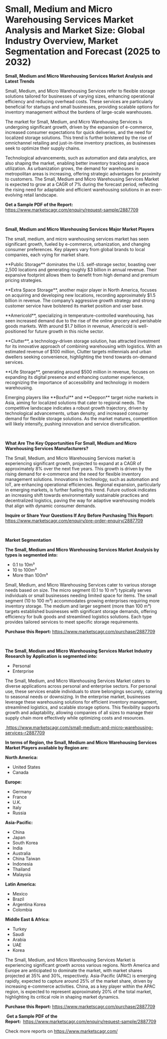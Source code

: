 <p><h1>Small, Medium and Micro Warehousing Services Market Analysis and Market Size: Global Industry Overview, Market Segmentation and Forecast (2025 to 2032)</h1></p><p><strong>Small, Medium and Micro Warehousing Services Market Analysis and Latest Trends</strong></p>
<p><p>Small, Medium, and Micro Warehousing Services refer to flexible storage solutions tailored for businesses of varying sizes, enhancing operational efficiency and reducing overhead costs. These services are particularly beneficial for startups and small businesses, providing scalable options for inventory management without the burdens of large-scale warehouses. </p><p>The market for Small, Medium, and Micro Warehousing Services is undergoing significant growth, driven by the expansion of e-commerce, increased consumer expectations for quick deliveries, and the need for localized storage solutions. This trend is further bolstered by the rise of omnichannel retailing and just-in-time inventory practices, as businesses seek to optimize their supply chains.</p><p>Technological advancements, such as automation and data analytics, are also shaping the market, enabling better inventory tracking and space utilization. As urbanization grows, the demand for warehouses in metropolitan areas is increasing, offering strategic advantages for proximity to customers. The Small, Medium and Micro Warehousing Services Market is expected to grow at a CAGR of 7% during the forecast period, reflecting the rising need for adaptable and efficient warehousing solutions in an ever-evolving retail landscape.</p></p>
<p><strong>Get a Sample PDF of the Report:&nbsp;</strong> <a href="https://www.marketscagr.com/enquiry/request-sample/2887709?utm_campaign=2461&utm_medium=2&utm_source=Github&utm_content=ia&utm_term=14032025&utm_id=small-medium-and-micro-warehousing-services">https://www.marketscagr.com/enquiry/request-sample/2887709</a></p>
<p>&nbsp;</p>
<p><strong>Small, Medium and Micro Warehousing Services Major Market Players</strong></p>
<p><p>The small, medium, and micro warehousing services market has seen significant growth, fueled by e-commerce, urbanization, and changing consumer preferences. Key players vary from global brands to local companies, each vying for market share.</p><p>**Public Storage** dominates the U.S. self-storage sector, boasting over 2,500 locations and generating roughly $3 billion in annual revenue. Their expansive footprint allows them to benefit from high demand and premium pricing strategies.</p><p>**Extra Space Storage**, another major player in North America, focuses on acquiring and developing new locations, recording approximately $1.5 billion in revenue. The company’s aggressive growth strategy and strong customer service have bolstered its market position and user base.</p><p>**Americold**, specializing in temperature-controlled warehousing, has seen increased demand due to the rise of the online grocery and perishable goods markets. With around $1.7 billion in revenue, Americold is well-positioned for future growth in this niche sector.</p><p>**Clutter**, a technology-driven storage solution, has attracted investment for its innovative approach of combining warehousing with logistics. With an estimated revenue of $100 million, Clutter targets millennials and urban dwellers seeking convenience, highlighting the trend towards on-demand services.</p><p>**Life Storage**, generating around $500 million in revenue, focuses on expanding its digital presence and enhancing customer experience, recognizing the importance of accessibility and technology in modern warehousing.</p><p>Emerging players like **Boxful** and **Deppon** target niche markets in Asia, aiming for localized solutions that cater to regional needs. The competitive landscape indicates a robust growth trajectory, driven by technological advancements, urban density, and increased consumer demand for flexible storage solutions. As the market matures, competition will likely intensify, pushing innovation and service diversification.</p></p>
<p>&nbsp;</p>
<p><strong>What Are The Key Opportunities For Small, Medium and Micro Warehousing Services Manufacturers?</strong></p>
<p><p>The Small, Medium, and Micro Warehousing Services market is experiencing significant growth, projected to expand at a CAGR of approximately 8% over the next five years. This growth is driven by the rising demand for e-commerce and the need for flexible inventory management solutions. Innovations in technology, such as automation and IoT, are enhancing operational efficiencies. Regional expansion, particularly in emerging markets, is further fueling this trend. Future outlook indicates an increasing shift towards environmentally sustainable practices and decentralized logistics, paving the way for adaptive warehousing models that align with dynamic consumer demands.</p></p>
<p><strong>Inquire or Share Your Questions If Any Before Purchasing This Report:</strong> <a href="https://www.marketscagr.com/enquiry/pre-order-enquiry/2887709?utm_campaign=2461&utm_medium=2&utm_source=Github&utm_content=ia&utm_term=14032025&utm_id=small-medium-and-micro-warehousing-services">https://www.marketscagr.com/enquiry/pre-order-enquiry/2887709</a></p>
<p>&nbsp;</p>
<p><strong>Market Segmentation</strong></p>
<p><strong>The Small, Medium and Micro Warehousing Services Market Analysis by types is segmented into:</strong></p>
<p><ul><li>0.1 to 10m³</li><li>10 to 100m³</li><li>More than 100m³</li></ul></p>
<p><p>Small, Medium, and Micro Warehousing Services cater to various storage needs based on size. The micro segment (0.1 to 10 m³) typically serves individuals or small businesses needing limited space for items. The small segment (10 to 100 m³) accommodates growing enterprises requiring more inventory storage. The medium and larger segment (more than 100 m³) targets established businesses with significant storage demands, offering efficiency for bulk goods and streamlined logistics solutions. Each type provides tailored services to meet specific storage requirements.</p></p>
<p><strong>Purchase this Report:&nbsp;</strong><a href="https://www.marketscagr.com/purchase/2887709?utm_campaign=2461&utm_medium=2&utm_source=Github&utm_content=ia&utm_term=14032025&utm_id=small-medium-and-micro-warehousing-services">https://www.marketscagr.com/purchase/2887709</a></p>
<p>&nbsp;</p>
<p><strong>The Small, Medium and Micro Warehousing Services Market Industry Research by Application is segmented into:</strong></p>
<p><ul><li>Personal</li><li>Enterprise</li></ul></p>
<p><p>The Small, Medium, and Micro Warehousing Services Market caters to diverse applications across personal and enterprise sectors. For personal use, these services enable individuals to store belongings securely, catering to seasonal needs or downsizing. In the enterprise market, businesses leverage these warehousing solutions for efficient inventory management, streamlined logistics, and scalable storage options. This flexibility supports growth and adaptability, allowing companies of all sizes to manage their supply chain more effectively while optimizing costs and resources.</p></p>
<p><a href="https://www.marketscagr.com/small-medium-and-micro-warehousing-services-r2887709?utm_campaign=2461&utm_medium=2&utm_source=Github&utm_content=ia&utm_term=14032025&utm_id=small-medium-and-micro-warehousing-services">&nbsp;https://www.marketscagr.com/small-medium-and-micro-warehousing-services-r2887709</a></p>
<p><strong>In terms of Region, the Small, Medium and Micro Warehousing Services Market Players available by Region are:</strong></p>
<p>
    <p> <strong> North America: </strong>
        <ul>
            <li>United States</li>
            <li>Canada</li>
        </ul>
        </p> 
    <p> <strong> Europe: </strong>
        <ul>
            <li>Germany</li>
            <li>France</li>
            <li>U.K.</li>
            <li>Italy</li>
            <li>Russia</li>
        </ul>
        </p> 
    <p> <strong> Asia-Pacific: </strong>
        <ul>
            <li>China</li>
            <li>Japan</li>
            <li>South Korea</li>
            <li>India</li>
            <li>Australia</li>
            <li>China Taiwan</li>
            <li>Indonesia</li>
            <li>Thailand</li>
            <li>Malaysia</li>
        </ul>
        </p> 
    <p> <strong> Latin America: </strong>
        <ul>
            <li>Mexico</li>
            <li>Brazil</li>
            <li>Argentina Korea</li>
            <li>Colombia</li>
        </ul>
        </p> 
    <p> <strong> Middle East & Africa: </strong>
        <ul>
            <li>Turkey</li>
            <li>Saudi</li>
            <li>Arabia</li>
            <li>UAE</li>
            <li>Korea</li>
        </ul>
    </p>
    </p>
<p><p>The Small, Medium, and Micro Warehousing Services Market is experiencing significant growth across various regions. North America and Europe are anticipated to dominate the market, with market shares projected at 35% and 30%, respectively. Asia-Pacific (APAC) is emerging rapidly, expected to capture around 25% of the market share, driven by increasing e-commerce activities. China, as a key player within the APAC region, is expected to represent approximately 20% of the total market, highlighting its critical role in shaping market dynamics.</p></p>
<p><strong>Purchase this Report: </strong><a href="https://www.marketscagr.com/purchase/2887709?utm_campaign=2461&utm_medium=2&utm_source=Github&utm_content=ia&utm_term=14032025&utm_id=small-medium-and-micro-warehousing-services">https://www.marketscagr.com/purchase/2887709</a></p>
<p>&nbsp;<strong>Get a Sample PDF of the Report:&nbsp;&nbsp;</strong><a href="https://www.marketscagr.com/enquiry/request-sample/2887709?utm_campaign=2461&utm_medium=2&utm_source=Github&utm_content=ia&utm_term=14032025&utm_id=small-medium-and-micro-warehousing-services">https://www.marketscagr.com/enquiry/request-sample/2887709</a></p>
<p><strong></strong></p>
<p>Check more reports on <a href="https://www.marketscagr.com/?utm_campaign=2461&utm_medium=2&utm_source=Github&utm_content=ia&utm_term=14032025&utm_id=small-medium-and-micro-warehousing-services">https://www.marketscagr.com/</a></p>